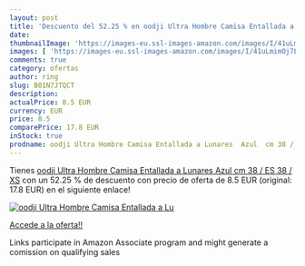 ```yaml
---
layout: post
title: 'Descuento del 52.25 % en oodji Ultra Hombre Camisa Entallada a Lu'
date: 
thumbnailImage: 'https://images-eu.ssl-images-amazon.com/images/I/41uLmimOj7L._SL200_.jpg'
images: [ 'https://images-eu.ssl-images-amazon.com/images/I/41uLmimOj7L._SL200_.jpg' ]
comments: true
category: ofertas
author: ring
slug: B01N7JTQCT
description:
actualPrice: 8.5 EUR
currency: EUR
price: 8.5
comparePrice: 17.8 EUR
inStock: true
prodname: oodji Ultra Hombre Camisa Entallada a Lunares  Azul  сm 38 / ES 38 / XS
---
```


Tienes [oodji Ultra Hombre Camisa Entallada a Lunares  Azul  сm 38 / ES 38 / XS](https://www.amazon.es/dp/B01N7JTQCT/?tag=tolees-21) con un 52.25 % de descuento con precio de oferta de 8.5 EUR (original: 17.8 EUR) en el siguiente enlace!

[![oodji Ultra Hombre Camisa Entallada a Lu](https://images-eu.ssl-images-amazon.com/images/I/41uLmimOj7L._SL200_.jpg)](https://www.amazon.es/dp/B01N7JTQCT/?tag=tolees-21)

[Accede a la oferta!!](https://www.amazon.es/dp/B01N7JTQCT/?tag=tolees-21)

Links participate in Amazon Associate program and might generate a comission on qualifying sales


